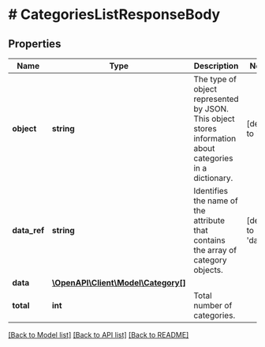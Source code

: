 # # CategoriesListResponseBody

## Properties

Name | Type | Description | Notes
------------ | ------------- | ------------- | -------------
**object** | **string** | The type of object represented by JSON. This object stores information about categories in a dictionary. | [default to 'list']
**data_ref** | **string** | Identifies the name of the attribute that contains the array of category objects. | [default to 'data']
**data** | [**\OpenAPI\Client\Model\Category[]**](Category.md) |  |
**total** | **int** | Total number of categories. |

[[Back to Model list]](../../README.md#models) [[Back to API list]](../../README.md#endpoints) [[Back to README]](../../README.md)
